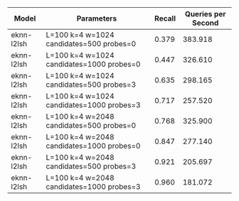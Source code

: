 |Model|Parameters|Recall|Queries per Second|
|---|---|---|---|
|eknn-l2lsh|L=100 k=4 w=1024 candidates=500 probes=0|0.379|383.918|
|eknn-l2lsh|L=100 k=4 w=1024 candidates=1000 probes=0|0.447|326.610|
|eknn-l2lsh|L=100 k=4 w=1024 candidates=500 probes=3|0.635|298.165|
|eknn-l2lsh|L=100 k=4 w=1024 candidates=1000 probes=3|0.717|257.520|
|eknn-l2lsh|L=100 k=4 w=2048 candidates=500 probes=0|0.768|325.900|
|eknn-l2lsh|L=100 k=4 w=2048 candidates=1000 probes=0|0.847|277.140|
|eknn-l2lsh|L=100 k=4 w=2048 candidates=500 probes=3|0.921|205.697|
|eknn-l2lsh|L=100 k=4 w=2048 candidates=1000 probes=3|0.960|181.072|
